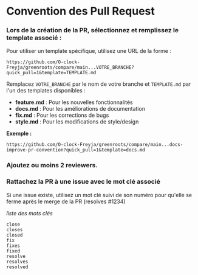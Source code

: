 # Convention des Pull Request

### Lors de la création de la PR, sélectionnez et remplissez le template associé :

Pour utiliser un template spécifique, utilisez une URL de la forme :
```
https://github.com/O-clock-Freyja/greenroots/compare/main...VOTRE_BRANCHE?quick_pull=1&template=TEMPLATE.md
```

Remplacez `VOTRE_BRANCHE` par le nom de votre branche et `TEMPLATE.md` par l'un des templates disponibles :
- **feature.md** : Pour les nouvelles fonctionnalités
- **docs.md** : Pour les améliorations de documentation
- **fix.md** : Pour les corrections de bugs
- **style.md** : Pour les modifications de style/design

**Exemple :**
```
https://github.com/O-clock-Freyja/greenroots/compare/main...docs-improve-pr-convention?quick_pull=1&template=docs.md
```

### Ajoutez ou moins 2 reviewers.

### Rattachez la PR à une issue avec le mot clé associé
Si une issue existe, utilisez un mot clé suivi de son numéro pour qu'elle se ferme après le merge de la PR (resolves #1234)

*liste des mots clés*
```
close
closes
closed
fix
fixes
fixed
resolve
resolves
resolved
```

